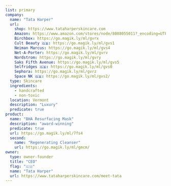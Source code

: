 ```yaml
---
list: primary
company:
  name: "Tata Harper"
  url:
    shop: https://www.tataharperskincare.com
    Amazon: https://www.amazon.com/stores/node/8088055011?_encoding=UTF8&field-lbr_brands_browse-bin=Tata%20Harper&ref_=w_bl_hsx_s_be_web_8088055011
    Birchbox: https://go.magik.ly/ml/gvrx
    Cult Beauty 🇬🇧: https://go.magik.ly/ml/gvs1
    Neiman Marcus: https://go.magik.ly/ml/gvs4
    Net-A-Porter: https://go.magik.ly/ml/gvrv
    Nordstrom: https://go.magik.ly/ml/gvry
    Saks Fifth Avenue: https://go.magik.ly/ml/gvs5
    Selfridges 🇬🇧: https://go.magik.ly/ml/gvs0
    Sephora: https://go.magik.ly/ml/gvrz
    Space NK 🇬🇧: https://go.magik.ly/ml/gvs2/
  type: Skincare
  ingredients:
    - handcrafted
    - non-toxic
  location: Vermont
  description: "Luxury"
  predicate: true
product:
  name: "BHA Resurfacing Mask"
  description: "award-winning"
  predicate: true
  url: https://go.magik.ly/ml/7fs4
  second:
    name: "Regenerating Cleanser"
    url: https://go.magik.ly/ml/gmcm/
owner:
  type: owner-founder
  title: "CEO"
  flag: "🇨🇴"
  name: "Tata Harper"
  url: https://www.tataharperskincare.com/meet-tata
---
```

